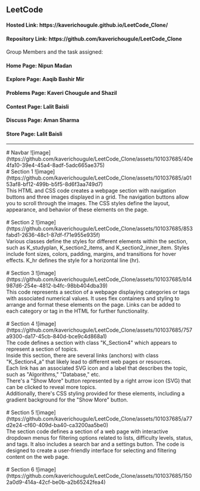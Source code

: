 <h2>LeetCode</h2>
<h4>Hosted Link: https://kaverichougule.github.io/LeetCode_Clone/</h4>
<h4>Repository Link: https://github.com/kaverichougule/LeetCode_Clone</h4>
Group Members and the task assigned: <br>
<h4>Home Page: Nipun Madan</h4> 
<h4>Explore Page: Aaqib Bashir Mir</h4> 
<h4>Problems Page: Kaveri Chougule and Shazil</h4> 
<h4>Contest Page: Lalit Baisli</h4> 
<h4>Discuss Page: Aman Sharma</h4> 
<h4>Store Page: Lalit Baisli</h4> 
<hr>
# Navbar
![image](https://github.com/kaverichougule/LeetCode_Clone/assets/101037685/40e4fa10-39e4-45a4-8adf-5adc665ae375) <br> 
# Section 1
![image](https://github.com/kaverichougule/LeetCode_Clone/assets/101037685/a0153af8-bf12-499b-b5f5-8d6f3aa749d7) <br>
This HTML and CSS code creates a webpage section with navigation buttons and three images displayed in a grid. The navigation buttons allow you to scroll through the images. The CSS styles define the layout, appearance, and behavior of these elements on the page.
<br>
<br>
# Section 2
![image](https://github.com/kaverichougule/LeetCode_Clone/assets/101037685/853fabd1-2636-48c1-87df-f71e955e935f) <br>
Various classes define the styles for different elements within the section, such as K_studyplan, K_section2_items, and K_section2_inner_item.
Styles include font sizes, colors, padding, margins, and transitions for hover effects.
K_hr defines the style for a horizontal line (hr).
<br>
<br>
# Section 3
![image](https://github.com/kaverichougule/LeetCode_Clone/assets/101037685/b14987d6-254e-4812-b4fc-98bb404dba39) <br>
This code represents a section of a webpage displaying categories or tags with associated numerical values. It uses flex containers and styling to arrange and format these elements on the page. Links can be added to each category or tag in the HTML for further functionality.
<br>
<br>
# Section 4
![image](https://github.com/kaverichougule/LeetCode_Clone/assets/101037685/757a9300-da17-45cb-840d-bce9c4d868a1) <br>
The code defines a section with class "K_Section4" which appears to represent a section of topics. <br>
Inside this section, there are several links (anchors) with class "K_Section4_a" that likely lead to different web pages or resources. <br>
Each link has an associated SVG icon and a label that describes the topic, such as "Algorithms," "Database," etc. <br>
There's a "Show More" button represented by a right arrow icon (SVG) that can be clicked to reveal more topics. <br>
Additionally, there's CSS styling provided for these elements, including a gradient background for the "Show More" button. <br>

<br>
# Section 5 
![image](https://github.com/kaverichougule/LeetCode_Clone/assets/101037685/a77d2e24-cf60-409d-ba40-ca3200aa5be0) <br>
The section code defines a section of a web page with interactive dropdown menus for filtering options related to lists, difficulty levels, status, and tags. It also includes a search bar and a settings button. The code is designed to create a user-friendly interface for selecting and filtering content on the web page.
<br>
<br>
# Section 6
![image](https://github.com/kaverichougule/LeetCode_Clone/assets/101037685/1502a0d9-414a-42cf-be0b-a2b65242fea4) <br>
